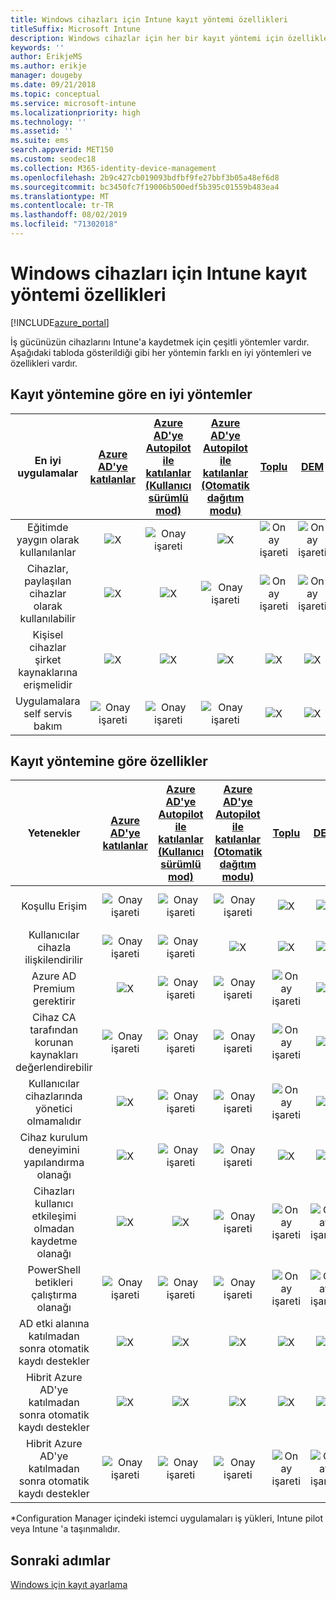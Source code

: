 ```yaml
---
title: Windows cihazları için Intune kayıt yöntemi özellikleri
titleSuffix: Microsoft Intune
description: Windows cihazlar için her bir kayıt yöntemi için özellikleri.
keywords: ''
author: ErikjeMS
ms.author: erikje
manager: dougeby
ms.date: 09/21/2018
ms.topic: conceptual
ms.service: microsoft-intune
ms.localizationpriority: high
ms.technology: ''
ms.assetid: ''
ms.suite: ems
search.appverid: MET150
ms.custom: seodec18
ms.collection: M365-identity-device-management
ms.openlocfilehash: 2b9c427cb019093bdfbf9fe27bbf3b05a48ef6d8
ms.sourcegitcommit: bc3450fc7f19006b500edf5b395c01559b483ea4
ms.translationtype: MT
ms.contentlocale: tr-TR
ms.lasthandoff: 08/02/2019
ms.locfileid: "71302018"
---
```

# <a name="intune-enrollment-method-capabilities-for-windows-devices"></a>Windows cihazları için Intune kayıt yöntemi özellikleri
[!INCLUDE[azure_portal](./includes/azure_portal.md)]

İş gücünüzün cihazlarını Intune'a kaydetmek için çeşitli yöntemler vardır. Aşağıdaki tabloda gösterildiği gibi her yöntemin farklı en iyi yöntemleri ve özellikleri vardır.

## <a name="best-practices-by-enrollment-method"></a>Kayıt yöntemine göre en iyi yöntemler
| **En iyi uygulamalar** | **[Azure AD'ye katılanlar](windows-enroll.md#enable-windows-10-automatic-enrollment)**|**[Azure AD'ye Autopilot ile katılanlar (Kullanıcı sürümlü mod)](enrollment-autopilot.md)** |**[Azure AD'ye Autopilot ile katılanlar (Otomatik dağıtım modu)](enrollment-autopilot.md)** |**[Toplu](windows-bulk-enroll.md)**|**[DEM](device-enrollment-manager-enroll.md)** | **[KCG](device-enrollment.md#bring-your-own-device)** | **[GPO](https://docs.microsoft.com/windows/client-management/mdm/enroll-a-windows-10-device-automatically-using-group-policy)** | **[Ortak yönetim](https://docs.microsoft.com/sccm/core/clients/manage/co-management-overview)** |
|:---:|:---:|:---:|:---:|:---:|:---:|:---:|:---:|:---:|
|Eğitimde yaygın olarak kullanılanlar|![X](media/xmark.png)|![Onay işareti](media/checkmark.png)|![X](media/xmark.png)|![Onay işareti](media/checkmark.png)|![Onay işareti](media/checkmark.png)|![X](media/xmark.png)|![X](media/xmark.png)|![X](media/xmark.png)|
|Cihazlar, paylaşılan cihazlar olarak kullanılabilir|![X](media/xmark.png)|![X](media/xmark.png)|![Onay işareti](media/checkmark.png)|![Onay işareti](media/checkmark.png)|![Onay işareti](media/checkmark.png)|![X](media/xmark.png)|![X](media/xmark.png)|![X](media/xmark.png)|
|Kişisel cihazlar şirket kaynaklarına erişmelidir|![X](media/xmark.png)|![X](media/xmark.png)|![X](media/xmark.png)|![X](media/xmark.png)|![X](media/xmark.png)|![Onay işareti](media/checkmark.png)|![X](media/xmark.png)|![X](media/xmark.png)|
|Uygulamalara self servis bakım|![Onay işareti](media/checkmark.png)|![Onay işareti](media/checkmark.png)|![Onay işareti](media/checkmark.png)|![X](media/xmark.png)|![X](media/xmark.png)|![Onay işareti](media/checkmark.png)|![Onay işareti](media/checkmark.png)|![Onay işareti](media/checkmark.png)|

## <a name="capabilities-by-enrollment-method"></a>Kayıt yöntemine göre özellikler

| **Yetenekler** | **[Azure AD'ye katılanlar](windows-enroll.md#enable-windows-10-automatic-enrollment)**|**[Azure AD'ye Autopilot ile katılanlar (Kullanıcı sürümlü mod)](enrollment-autopilot.md)** |**[Azure AD'ye Autopilot ile katılanlar (Otomatik dağıtım modu)](enrollment-autopilot.md)** |**[Toplu](windows-bulk-enroll.md)**|**[DEM](device-enrollment-manager-enroll.md)** | **[KCG](device-enrollment.md#bring-your-own-device)** | **[GPO](https://docs.microsoft.com/windows/client-management/mdm/enroll-a-windows-10-device-automatically-using-group-policy)** | **[Ortak yönetim](https://docs.microsoft.com/sccm/core/clients/manage/co-management-overview)** |
|:---:|:---:|:---:|:---:|:---:|:---:|:---:|:---:|:---:|
|Koşullu Erişim                                      |![Onay işareti](media/checkmark.png)|![Onay işareti](media/checkmark.png)|![Onay işareti](media/checkmark.png)|![X](media/xmark.png)|![X](media/xmark.png)|![Onay işareti](media/checkmark.png)|![Onay işareti](media/checkmark.png)|![Onay işareti](media/checkmark.png)|
|Kullanıcılar cihazla ilişkilendirilir                    |![Onay işareti](media/checkmark.png)|![Onay işareti](media/checkmark.png)|![X](media/xmark.png)|![X](media/xmark.png)|![X](media/xmark.png)|![Onay işareti](media/checkmark.png)|![Onay işareti](media/checkmark.png)|![Onay işareti](media/checkmark.png)|
|Azure AD Premium gerektirir                               |![X](media/xmark.png)|![Onay işareti](media/checkmark.png)|![Onay işareti](media/checkmark.png)|![Onay işareti](media/checkmark.png)|![X](media/xmark.png)|![X](media/xmark.png)|![Onay işareti](media/checkmark.png)|![Onay işareti](media/checkmark.png)|
|Cihaz CA tarafından korunan kaynakları değerlendirebilir             |![Onay işareti](media/checkmark.png)|![Onay işareti](media/checkmark.png)|![Onay işareti](media/checkmark.png)|![Onay işareti](media/checkmark.png)|![X](media/xmark.png)|![Onay işareti](media/checkmark.png)|![Onay işareti](media/checkmark.png)|![Onay işareti](media/checkmark.png)|
|Kullanıcılar cihazlarında yönetici olmamalıdır               |![X](media/xmark.png)|![Onay işareti](media/checkmark.png)|![Onay işareti](media/checkmark.png)|![Onay işareti](media/checkmark.png)|![X](media/xmark.png)|![X](media/xmark.png)|![X](media/xmark.png)|![X](media/xmark.png)|
|Cihaz kurulum deneyimini yapılandırma olanağı        |![X](media/xmark.png)|![Onay işareti](media/checkmark.png)|![Onay işareti](media/checkmark.png)|![X](media/xmark.png)|![X](media/xmark.png)|![X](media/xmark.png)|![X](media/xmark.png)|![X](media/xmark.png)|
|Cihazları kullanıcı etkileşimi olmadan kaydetme olanağı      |![X](media/xmark.png)|![X](media/xmark.png)|![Onay işareti](media/checkmark.png)|![Onay işareti](media/checkmark.png)|![Onay işareti](media/checkmark.png)|![X](media/xmark.png)|![Onay işareti](media/checkmark.png)|![Onay işareti](media/checkmark.png)|
|PowerShell betikleri çalıştırma olanağı                       |![Onay işareti](media/checkmark.png)|![Onay işareti](media/checkmark.png)|![Onay işareti](media/checkmark.png)|![Onay işareti](media/checkmark.png)|![Onay işareti](media/checkmark.png)|![X](media/xmark.png)|![X](media/xmark.png)|![X](media/checkmark.png)\*| 
|AD etki alanına katılmadan sonra otomatik kaydı destekler      |![X](media/xmark.png)|![X](media/xmark.png)|![X](media/xmark.png)|![X](media/xmark.png)|![X](media/xmark.png)|![X](media/xmark.png)|![Onay işareti](media/checkmark.png)|![Onay işareti](media/checkmark.png)|
|Hibrit Azure AD'ye katılmadan sonra otomatik kaydı destekler|![X](media/xmark.png)|![X](media/xmark.png)|![X](media/xmark.png)|![X](media/xmark.png)|![X](media/xmark.png)|![X](media/xmark.png)|![Onay işareti](media/checkmark.png)|![Onay işareti](media/checkmark.png)|
|Hibrit Azure AD'ye katılmadan sonra otomatik kaydı destekler       |![Onay işareti](media/checkmark.png)|![Onay işareti](media/checkmark.png)|![Onay işareti](media/checkmark.png)|![Onay işareti](media/checkmark.png)|![Onay işareti](media/checkmark.png)|![Onay işareti](media/checkmark.png)|![X](media/xmark.png)|![X](media/xmark.png)|

\*Configuration Manager içindeki istemci uygulamaları iş yükleri, Intune pilot veya Intune 'a taşınmalıdır.

## <a name="next-steps"></a>Sonraki adımlar

[Windows için kayıt ayarlama](windows-enroll.md)

